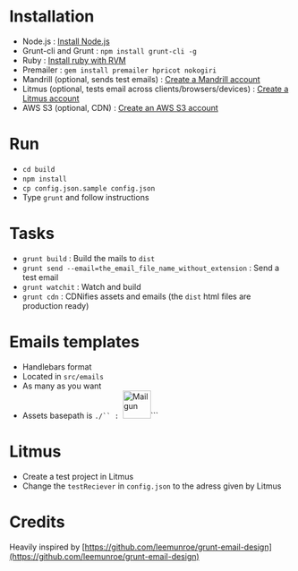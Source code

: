 Installation
============
- Node.js : [Install Node.js](https://github.com/joyent/node/wiki/Installing-Node.js-via-package-manager)
- Grunt-cli and Grunt : ```npm install grunt-cli -g```
- Ruby : [Install ruby with RVM](https://rvm.io/rvm/install)
- Premailer : ```gem install premailer hpricot nokogiri```
- Mandrill (optional, sends test emails) : [Create a Mandrill account](https://mandrillapp.com)
- Litmus (optional, tests email across clients/browsers/devices) : [Create a Litmus account](https://litmus.com) 
- AWS S3 (optional, CDN) : [Create an AWS S3 account](http://aws.amazon.com/s3)

Run
===
- ```cd build```
- ```npm install```
- ```cp config.json.sample config.json```
- Type ```grunt``` and follow instructions

Tasks
=====
- ```grunt build``` : Build the mails to ```dist```
- ```grunt send --email=the_email_file_name_without_extension``` : Send a test email
- ```grunt watchit``` : Watch and build
- ```grunt cdn``` : CDNifies assets and emails (the ```dist``` html files are production ready)

Emails templates
================
- Handlebars format
- Located in ```src/emails```
- As many as you want
- Assets basepath is ```./`` : ```<img src="img/logo.png" height="50" alt="Mailgun">```

Litmus
======
- Create a test project in Litmus
- Change the ```testReciever``` in ```config.json``` to the adress given by Litmus

Credits
=======
Heavily inspired by [https://github.com/leemunroe/grunt-email-design](https://github.com/leemunroe/grunt-email-design)